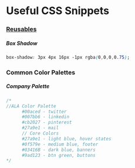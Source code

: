 # Useful CSS Snippets

### <u>__Reusables__</u>
##### __Box Shadow__
```css
box-shadow: 3px 4px 16px -1px rgba(0,0,0,0.75);
```

### Common Color Palettes
##### __Company Palette__
```css
/*
//ALA Color Palette
      #00aced - twitter
      #007bb6 - linkedin
      #cb2027 - pinterest
      #27a9e1 - mail
      // Core Colors
      #27a9e1 - light blue, hover states
      #0f579e - medium blue, footer
      #03416B - dark blue, banners
      #9ad123 - btn green, buttons
*/
